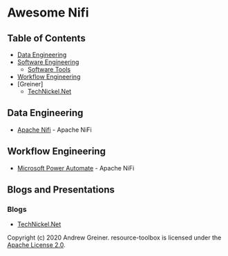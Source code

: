 # Awesome Nifi

## Table of Contents

- [Data Engineering](#data-engineering)
- [Software Engineering](#software-engineering)
    - [Software Tools](#software-tools)
- [Workflow Engineering](#workflow-engineering)
- [Greiner]
    - [TechNickel.Net](#blogs)

## Data Engineering

* [Apache Nifi](https://apache.nifi.org) - Apache NiFi

## Workflow Engineering

* [Microsoft Power Automate](https://us.flow.microsoft.com/en-us) - Apache NiFi

## Blogs and Presentations

### Blogs

* [TechNickel.Net](https://technickel.net)

Copyright (c) 2020 Andrew Greiner. resource-toolbox is licensed under the [Apache License 2.0](LICENSE).
